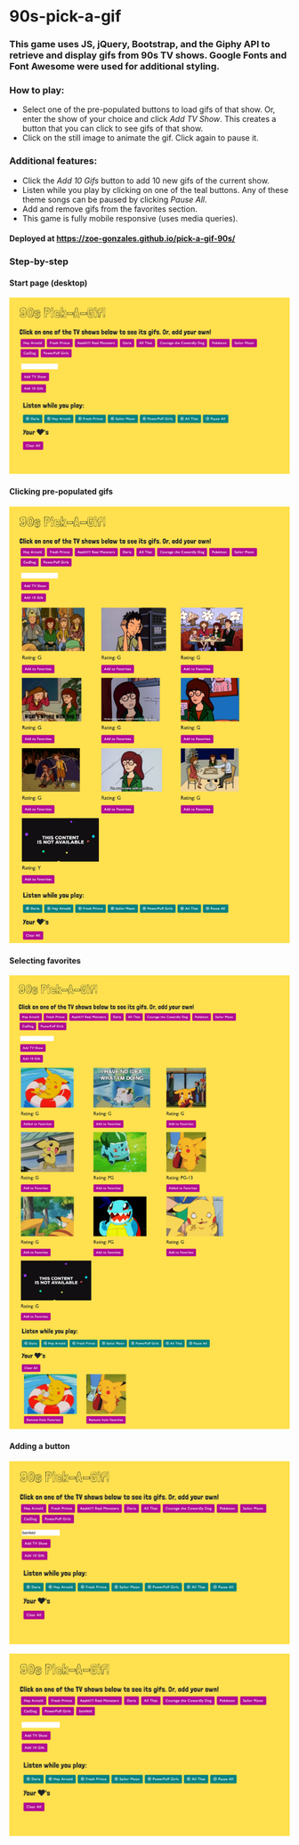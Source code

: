 # 90s-pick-a-gif
### This game uses JS, jQuery, Bootstrap, and the Giphy API to retrieve and display gifs from 90s TV shows. Google Fonts and Font Awesome were used for additional styling.

### How to play:
* Select one of the pre-populated buttons to load gifs of that show. Or, enter the show of your choice and click _Add TV Show_. This creates a button that you can click to see gifs of that show.
* Click on the still image to animate the gif. Click again to pause it.

### Additional features:
* Click the _Add 10 Gifs_ button to add 10 new gifs of the current show.
* Listen while you play by clicking on one of the teal buttons. Any of these theme songs can be paused by clicking _Pause All_.
* Add and remove gifs from the favorites section.
* This game is fully mobile responsive (uses media queries).

#### Deployed at https://zoe-gonzales.github.io/pick-a-gif-90s/

### Step-by-step

#### Start page (desktop)
![start page](assets/images/start.png)

#### Clicking pre-populated gifs
![first click](assets/images/first.png)

#### Selecting favorites
![selecting favorites](assets/images/favorite.png)

#### Adding a button
![adding new button](assets/images/adding.png)

![button populates](assets/images/added.png)
